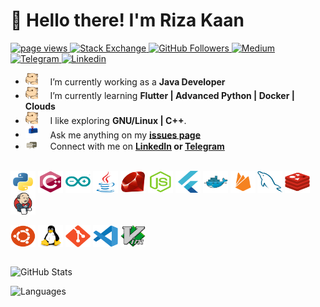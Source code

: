 # 👋 Hello there! I'm Riza Kaan

<p>
  <a href="https://github.com/rzakaan">
    <img src="https://visitor-badge.laobi.icu/badge?page_id=rzakaan" alt="page views" />
  </a>
  <a href="https://stackoverflow.com/users/7918140">
    <img alt="Stack Exchange" src="https://img.shields.io/stackexchange/stackoverflow/r/7918140?color=orange&label=reputation&logo=stackoverflow">
  </a>
  <a href="https://github.com/rzakaan?tab=followers">
    <img alt="GitHub Followers" src="https://img.shields.io/github/followers/rzakaan?color=green&logo=github">
  </a>
  <a href="https://medium.com/@rzakaan">
    <img alt="Medium" src="https://img.shields.io/badge/rzakaan-grey?style=flat&logo=medium">
  </a>
  <a href="https://t.me/rizakaan">
    <img alt="Telegram" src="https://img.shields.io/badge/rizakaan-grey?style=flat&logo=telegram">
  </a>
  <a href=https://www.linkedin.com/in/rizakaan>
    <img alt="Linkedin" src="https://img.shields.io/badge/rizakaan-grey?style=flat&logo=linkedin">
  </a>
</p>

- <img alt="GIF" src="./resource/hyperkitty.gif" width="20" /> &nbsp;&nbsp;&nbsp; I’m currently working as a **Java Developer**
- <img alt="GIF" src="./resource/hyperkitty.gif" width="20" /> &nbsp;&nbsp;&nbsp; I’m currently learning **Flutter | Advanced Python | Docker | Clouds**
- <img alt="GIF" src="./resource/hyperkitty.gif" width="20" /> &nbsp;&nbsp;&nbsp; I like exploring **GNU/Linux | C++**.
- <img alt="GIF" src="./resource/letterbox.gif" width="20" />  &nbsp;&nbsp;&nbsp; Ask me anything on my **[issues page]**
- <img alt="GIF" src="./resource/message.gif" width="20" />    &nbsp;&nbsp;&nbsp; Connect with me on **[LinkedIn] or [Telegram]**

<div style="display: inline_block"><br>
  <img align="center" height="35" width="40" src="https://raw.githubusercontent.com/devicons/devicon/master/icons/python/python-original.svg">
  <img align="center" height="35" width="40" src="https://raw.githubusercontent.com/devicons/devicon/master/icons/cplusplus/cplusplus-original.svg">
  <img align="center" height="35" width="40" src="https://raw.githubusercontent.com/devicons/devicon/master/icons/arduino/arduino-original.svg">
  <img align="center" height="35" width="40" src="https://raw.githubusercontent.com/devicons/devicon/master/icons/java/java-original.svg">
  <img align="center" height="35" width="40" src="https://raw.githubusercontent.com/devicons/devicon/master/icons/ruby/ruby-original.svg">  
  <img align="center" height="35" width="40" src="https://raw.githubusercontent.com/devicons/devicon/master/icons/nodejs/nodejs-original.svg">
  <img align="center" height="35" width="40" src="https://raw.githubusercontent.com/devicons/devicon/master/icons/flutter/flutter-original.svg">
  
  <img align="center" height="35" width="40" src="https://raw.githubusercontent.com/devicons/devicon/master/icons/docker/docker-original.svg">
  <img align="center" height="35" width="40" src="https://raw.githubusercontent.com/devicons/devicon/master/icons/firebase/firebase-plain.svg">
  <img align="center" height="35" width="40" src="https://raw.githubusercontent.com/devicons/devicon/master/icons/mysql/mysql-original.svg">
  <img align="center" height="35" width="40" src="https://raw.githubusercontent.com/devicons/devicon/master/icons/redis/redis-original.svg">
  <img align="center" height="35" width="40" src="https://raw.githubusercontent.com/devicons/devicon/master/icons/jenkins/jenkins-original.svg">
</div>

<div style="display: inline_block"><br>
  <img align="center" height="35" width="40" src="https://raw.githubusercontent.com/devicons/devicon/master/icons/ubuntu/ubuntu-plain.svg">
  <img align="center" height="35" width="40" src="https://raw.githubusercontent.com/devicons/devicon/master/icons/linux/linux-original.svg">
  <img align="center" height="35" width="40" src="https://raw.githubusercontent.com/devicons/devicon/master/icons/git/git-original.svg">
  <img align="center" height="35" width="40" src="https://raw.githubusercontent.com/devicons/devicon/master/icons/vscode/vscode-original.svg">
  <img align="center" height="35" width="40" src="https://raw.githubusercontent.com/devicons/devicon/master/icons/vim/vim-original.svg">
</div>

<br>

![GitHub Stats](https://github-readme-stats.vercel.app/api?username=rzakaan&hide=issues&show_icons=true&theme=dracula)

![Languages](https://github-readme-stats.vercel.app/api/top-langs/?username=rzakaan&theme=dracula&layout=compact)


[issues page]: https://github.com/rzakaan/rzakaan/issues "rzakaan/issues"
[linkedin]: https://www.linkedin.com/in/rizakaan "Riza Kaan Ucak LinkedIn"
[telegram]: https://t.me/rizakaan "Riza Kaan Ucak Telegram"
